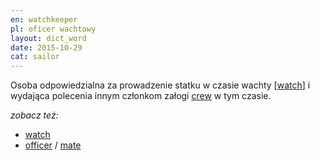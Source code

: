 ```yaml
---
en: watchkeeper
pl: oficer wachtowy
layout: dict_word
date: 2015-10-29
cat: sailor
---
```


Osoba odpowiedzialna za prowadzenie statku w czasie wachty [[watch](/dict/w/watch.html)] i wydająca polecenia innym 
członkom załogi [crew](/dict/c/crew.html) w tym czasie.

*zobacz też:*

* [watch](/dict/w/watch.html)
* [officer](/dict/o/officer.html) / [mate](/dict/m/mate.html)


